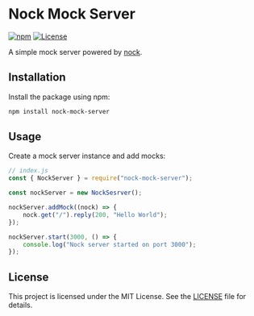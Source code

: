 # Nock Mock Server

[![npm](https://img.shields.io/npm/v/nock-mock-server.svg)](https://www.npmjs.com/package/nock-mock-server)
[![License](https://img.shields.io/github/license/italosa/nock-mock-server.svg)](https://github.com/italosa/nock-mock-server/blob/main/LICENSE.md)

A simple mock server powered by [nock](https://github.com/nock/nock).

## Installation

Install the package using npm:

```sh
npm install nock-mock-server
```

## Usage

Create a mock server instance and add mocks:

```js
// index.js
const { NockServer } = require("nock-mock-server");

const nockServer = new NockSesrver();

nockServer.addMock((nock) => {
    nock.get("/").reply(200, "Hello World");
});

nockServer.start(3000, () => {
    console.log("Nock server started on port 3000");
});
```

<!-- ## Examples

You can find more examples in the [examples](examples) directory.

## Contributing

Contributions are welcome! Please see the [contributing guidelines](CONTRIBUTING.md) for more information. -->

## License

This project is licensed under the MIT License. See the [LICENSE](LICENSE) file for details.
